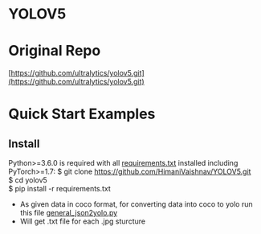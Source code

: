 # YOLOV5
# **Original Repo**
[https://github.com/ultralytics/yolov5.git](https://github.com/ultralytics/yolov5.git)

# Quick Start Examples

## Install
Python>=3.6.0 is required with all [requirements.txt](requirements.txt) installed including PyTorch>=1.7:
$ git clone https://github.com/HimaniVaishnav/YOLOV5.git  
$ cd yolov5  
$ pip install -r requirements.txt  


- As given data in coco format, for converting data into coco to yolo run this file [general_json2yolo.py](https://github.com/HimaniVaishnav/YOLOV5/blob/main/coco_to_yolo/general_json2yolo.py)
- Will get .txt file for each .jpg sturcture   



